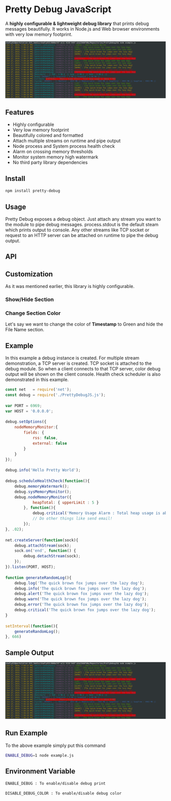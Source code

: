 
# Pretty Debug JavaScript
A **highly configurable & lightweight debug library** that prints debug messages beautifully. It works in Node.js and Web browser environments with very low memory footprint. 

<div style="text-align:center"><img src ="https://raw.githubusercontent.com/shadlyd15/PrettyDebugJS/master/images/sample_output.png" alt ="Sample Output"/></div>

## Features
- Highly configurable
- Very low memory footprint
- Beautifully colored and formatted
- Attach multiple streams on runtime and pipe output
- Node process and System process health check
- Alarm on crossing memory thresholds
- Monitor system memory high watermark
- No third party library dependencies

## Install
```bash
npm install pretty-debug
```

## Usage

Pretty Debug exposes a debug object. Just attach any stream you want to the module to pipe debug messages. process.stdout is the default steam which prints output to console. Any other streams like TCP socket or request to an HTTP server can be attached on runtime to pipe the debug output.

## API 

## Customization
As it was mentioned earlier, this library is highly configurable. 
### Show/Hide Section

### Change Section Color
Let's say we want to change the color of **Timestamp** to Green and hide the File Name section. 


## Example
In this example a debug instance is created. For multiple stream demonstration, a TCP server is created. TCP socket is attached to the debug module. So when a client connects to that TCP server, color debug output will be shown on the client console. Health check scheduler is also demonstrated in this example. 

```javascript
const net 	= require('net');
const debug = require('./PrettyDebugJS.js');

var PORT = 6969;
var HOST = '0.0.0.0';

debug.setOptions({
	nodeMemoryMonitor:{
		fields: {
			rss: false,
			external: false
		}
	}
});

debug.info('Hello Pretty World');

debug.scheduleHealthCheck(function(){
	debug.memoryWatermark();
	debug.sysMemoryMonitor();
	debug.nodeMemoryMonitor({
			heapTotal: { upperLimit : 5 }
		}, function(){
			debug.critical('Memory Usage Alarm : Total heap usage is above 5 MB');
			// Do other things like send email!
		});
}, .02);

net.createServer(function(sock){
	debug.attachStream(sock);
	sock.on('end', function() {
		debug.detachStream(sock);
	}); 
}).listen(PORT, HOST);

function generateRandomLog(){
	debug.log('The quick brown fox jumps over the lazy dog');
	debug.info('The quick brown fox jumps over the lazy dog');
	debug.alert('The quick brown fox jumps over the lazy dog');
	debug.warn('The quick brown fox jumps over the lazy dog');
	debug.error('The quick brown fox jumps over the lazy dog');
	debug.critical('The quick brown fox jumps over the lazy dog');
}

setInterval(function(){
	generateRandomLog();
}, 666)
```
## Sample Output

<div style="text-align:center"><img src ="https://raw.githubusercontent.com/shadlyd15/PrettyDebugJS/master/images/sample_output.png" alt ="Sample Output"/></div>

## Run Example
To the above example simply put this command
```bash
ENABLE_DEBUG=1 node example.js
```
## Environment Variable
```bash
ENABLE_DEBUG : To enable/disable debug print
```
```bash
DISABLE_DEBUG_COLOR : To enable/disable debug color
```

